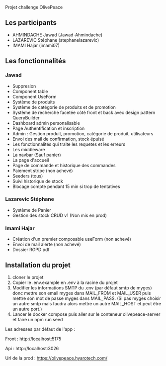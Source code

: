 Projet challenge OlivePeace

## Les participants
- AHMINDACHE Jawad (Jawad-Ahmindache)
- LAZAREVIC Stéphane (stephanelazarevic)
- IMAMI Hajar (imami07)

## Les fonctionnalités

### Jawad
  - Suppresion  
  - Component table
  - Component UseForm
  - Système de produits
  - Système de catégorie de produits et de promotion
  - Système de recherche facetée côté front et back avec design pattern QueryBuilder
  - Dashboard admin personalisable
  - Page Authentification et inscription
  - Admin : Gestion produit, promotion, catégorie de produit, utilisateurs
  - Envoi des mail de confirmation, stock épuisé 
  - Les fonctionnalités qui traite les requetes et les erreurs
  - Les middleware
  - La navbar (Sauf panier)
  - La page d'accueil
  - Page de commande et historique des commandes
  - Paiement stripe (non achevé)
  - Seeders (tous)
  - Suivi historique de stock
  - Blocage compte pendant 15 min si trop de tentatives
    
### Lazarevic Stéphane
  - Système de Panier
  - Gestion des stock CRUD v1 (Non mis en prod)
  
### Imami Hajar
  - Création d'un premier composable useForm (non achevé)
  - Envoi de mail alerte (non achevé)
  - Dossier RGPD pdf
## Installation du projet
1) cloner le projet
2) Copier le .env.example en .env à la racine du projet
3) Modifier les informations SMTP du .env (par défaut smtp de myges) donc mettre son email myges dans MAIL_FROM et MAIL_USER puis mettre son mot de passe myges dans MAIL_PASS.
(Si pas myges choisir un autre smtp mais faudra alors mettre un autre MAIL_HOST et peut être un autre port.)
4) Lancer le docker compose puis aller sur le conteneur olivepeace-server et faire un npm run seed

Les adresses par défaut de l'app : 

Front : http://localhost:5175

Api : http://localhost:3026

Url de la prod : https://olivepeace.hyarotech.com/
